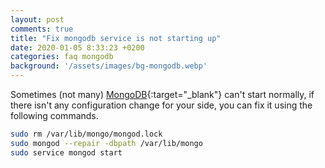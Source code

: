 ```yaml
---
layout: post
comments: true
title: "Fix mongodb service is not starting up"
date: 2020-01-05 8:33:23 +0200
categories: faq mongodb
background: '/assets/images/bg-mongodb.webp'
---
```


Sometimes (not many) [MongoDB](https://www.mongodb.com/){:target="_blank"} can't start normally, if there isn't any configuration change for your side, you can fix it using the following commands.

```bash
sudo rm /var/lib/mongo/mongod.lock
sudo mongod --repair -dbpath /var/lib/mongo
sudo service mongod start
```
